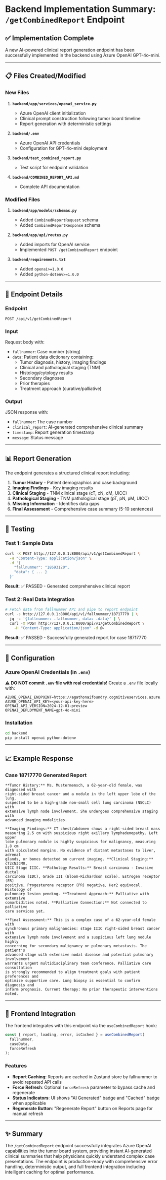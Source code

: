 # Backend Implementation Summary: `/getCombinedReport` Endpoint

## ✅ Implementation Complete

A new AI-powered clinical report generation endpoint has been successfully implemented in the backend using Azure OpenAI GPT-4o-mini.

---

## 📋 Files Created/Modified

### New Files

1. **`backend/app/services/openai_service.py`**

   - Azure OpenAI client initialization
   - Clinical prompt construction following tumor board timeline
   - Report generation with deterministic settings

2. **`backend/.env`**

   - Azure OpenAI API credentials
   - Configuration for GPT-4o-mini deployment

3. **`backend/test_combined_report.py`**

   - Test script for endpoint validation

4. **`backend/COMBINED_REPORT_API.md`**
   - Complete API documentation

### Modified Files

1. **`backend/app/models/schemas.py`**

   - Added `CombinedReportRequest` schema
   - Added `CombinedReportResponse` schema

2. **`backend/app/api/routes.py`**

   - Added imports for OpenAI service
   - Implemented `POST /getCombinedReport` endpoint

3. **`backend/requirements.txt`**
   - Added `openai>=1.0.0`
   - Added `python-dotenv>=1.0.0`

---

## 🚀 Endpoint Details

### Endpoint

```
POST /api/v1/getCombinedReport
```

### Input

Request body with:

- `fallnummer`: Case number (string)
- `data`: Patient data dictionary containing:
  - Tumor diagnosis, history, imaging findings
  - Clinical and pathological staging (TNM)
  - Histology/cytology results
  - Secondary diagnoses
  - Prior therapies
  - Treatment approach (curative/palliative)

### Output

JSON response with:

- `fallnummer`: The case number
- `clinical_report`: AI-generated comprehensive clinical summary
- `timestamp`: Report generation timestamp
- `message`: Status message

---

## 📊 Report Generation

The endpoint generates a structured clinical report including:

1. **Tumor History** - Patient demographics and case background
2. **Imaging Findings** - Key imaging results
3. **Clinical Staging** - TNM clinical stage (cT, cN, cM, UICC)
4. **Pathological Staging** - TNM pathological stage (pT, pN, pM, UICC)
5. **Missing Information** - Identifies data gaps
6. **Final Assessment** - Comprehensive case summary (5-10 sentences)

---

## 🧪 Testing

### Test 1: Sample Data

```bash
curl -X POST http://127.0.0.1:8000/api/v1/getCombinedReport \
  -H "Content-Type: application/json" \
  -d '{
    "fallnummer": "18693120",
    "data": { ... }
  }'
```

**Result**: ✅ PASSED - Generated comprehensive clinical report

### Test 2: Real Data Integration

```bash
# Fetch data from fallnummer API and pipe to report endpoint
curl -s http://127.0.0.1:8000/api/v1/fallnummer/18717770 | \
  jq -c '{fallnummer: .fallnummer, data: .data}' | \
  curl -X POST http://127.0.0.1:8000/api/v1/getCombinedReport \
    -H "Content-Type: application/json" -d @-
```

**Result**: ✅ PASSED - Successfully generated report for case 18717770

---

## 🔧 Configuration

### Azure OpenAI Credentials (in `.env`)

⚠️ **DO NOT commit `.env` file with real credentials!** Create a `.env` file locally with:

```
AZURE_OPENAI_ENDPOINT=https://agathonaifoundry.cognitiveservices.azure.com/
AZURE_OPENAI_API_KEY=<your-api-key-here>
OPENAI_API_VERSION=2024-12-01-preview
OPENAI_DEPLOYMENT_NAME=gpt-4o-mini
```

### Installation

```bash
cd backend
pip install openai python-dotenv
```

---

## 📈 Example Response

### Case 18717770 Generated Report

```
**Tumor History:** Ms. Mustermensch, a 62-year-old female, was diagnosed with
right-sided breast cancer and a nodule in the left upper lobe of the lung,
suspected to be a high-grade non-small cell lung carcinoma (NSCLC) with
extensive lymph node involvement. She undergoes comprehensive staging with
advanced imaging modalities.

**Imaging Findings:** CT chest/abdomen shows a right-sided breast mass
measuring 2.5 cm with suspicious right axillary lymphadenopathy. Left upper
lobe pulmonary nodule is highly suspicious for malignancy, measuring 1.8 cm
with spiculated margins. No evidence of distant metastases to liver, adrenal
glands, or bones detected on current imaging. **Clinical Staging:** cT2cN3cM0,
UICC Stage IIIC. **Pathology Results:** Breast carcinoma - Invasive ductal
carcinoma (IDC), Grade III (Bloom-Richardson scale). Estrogen receptor (ER)
positive, Progesterone receptor (PR) negative, Her2 equivocal. Histology of
pulmonary lesion pending. **Treatment Approach:** Palliative with extensive
comorbidities noted. **Palliative Connection:** Not connected to palliative
care services yet.

**Final Assessment:** This is a complex case of a 62-year-old female with
synchronous primary malignancies: stage IIIC right-sided breast cancer with
extensive lymph node involvement and a suspicious left lung nodule highly
concerning for secondary malignancy or pulmonary metastasis. The patient's
advanced stage with extensive nodal disease and potential pulmonary involvement
warrants urgent multidisciplinary team conference. Palliative care consultation
is strongly recommended to align treatment goals with patient preferences and
optimize supportive care. Lung biopsy is essential to confirm diagnosis and
inform prognosis. Current therapy: No prior therapeutic interventions noted.
```

---

## 🔄 Frontend Integration

The frontend integrates with this endpoint via the `useCombinedReport` hook:

```javascript
const { report, loading, error, isCached } = useCombinedReport(
  fallnummer,
  caseData,
  forceRefresh
);
```

### Features

- **Report Caching**: Reports are cached in Zustand store by fallnummer to avoid repeated API calls
- **Force Refresh**: Optional `forceRefresh` parameter to bypass cache and regenerate
- **Status Indicators**: UI shows "AI Generated" badge and "Cached" badge when applicable
- **Regenerate Button**: "Regenerate Report" button on Reports page for manual refresh

---

## ✨ Summary

The `/getCombinedReport` endpoint successfully integrates Azure OpenAI capabilities into the tumor board system, providing instant AI-generated clinical summaries that help physicians quickly understand complex case presentations. The endpoint is production-ready with comprehensive error handling, deterministic output, and full frontend integration including intelligent caching for optimal performance.
